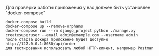 

Для проверки работы приложения у вас должен быть установлен "docker-compose"

    docker-compose build
    docker-compose up --remove-orphans
    docker-compose run --rm django_project python ./manage.py createsuperuser --email admin@example.com --username admin
    после старта докера приложение будет доступно http://127.0.0.1:8080/api/order
    для тестирования использовать любой HTTP-клиент, например Postman

